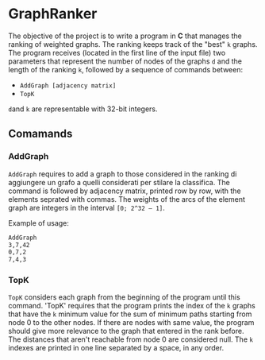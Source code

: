 # GraphRanker

The objective of the project is to write a program in **C** that manages the ranking of weighted graphs. 
The ranking keeps track of the "best" `k` graphs. The program
receives (located in the first line of the input file) two parameters that represent the number of nodes of the graphs `d` and the length of the ranking `k`,
followed by a sequence of commands between:

- `AddGraph [adjacency matrix]`
- `TopK`

`d`and `k` are representable with 32-bit integers.

## Comamands

### AddGraph

`AddGraph`  requires to add a graph to those considered in the ranking di aggiungere un grafo a quelli considerati per stilare
la classifica. The command is followed by adjacency matrix, printed row by row, with the elements seprated with commas.
The weights of the arcs of the element graph are integers in the interval `[0; 2^32 – 1]`.

Example of usage:

```txt
AddGraph
3,7,42
0,7,2
7,4,3
```

### TopK

`TopK` considers each graph from the beginning of the program until this command. 'TopK' requires that the program prints the index of the `k` graphs that have the `k` minimum value for the sum of minimum paths starting from node 0 to the other nodes. If there are nodes with same value, the program should give more relevance to the graph that entered in the rank before. The distances that aren't reachable from node 0 are considered null. The `k` indexes are printed in one line separated by a space, in any order.
